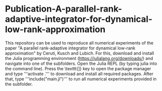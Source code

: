 # Publication-A-parallel-rank-adaptive-integrator-for-dynamical-low-rank-approximation
This repository can be used to reproduce all numerical experiments of the paper "A parallel rank-adaptive integrator for dynamical low-rank approximation" by Ceruti, Kusch and Lubich. For this, download and install the Julia programming environment (https://julialang.org/downloads/) and navigate into one of the subfolders. Open the Julia REPL (by typing julia into the command line). Press the \texttt{]} key to open the package manager and type '''activate .''' to download and install all required packages. After that, type '''include("main.jl")''' to run all numerical experiments provided in the subfolder. 
